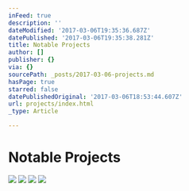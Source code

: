 ```yaml
---
inFeed: true
description: ''
dateModified: '2017-03-06T19:35:36.687Z'
datePublished: '2017-03-06T19:35:38.281Z'
title: Notable Projects
author: []
publisher: {}
via: {}
sourcePath: _posts/2017-03-06-projects.md
hasPage: true
starred: false
datePublishedOriginal: '2017-03-06T18:53:44.607Z'
url: projects/index.html
_type: Article

---
```

# Notable Projects
![](https://the-grid-user-content.s3-us-west-2.amazonaws.com/3eeeb90d-a7e7-4b52-880c-ec84dc9c76fe.jpg)
![](https://imgflo.herokuapp.com/graph/2b2431f8e7ba7b0/f82cf4bd161918ec820452d9122ab860/croprotate.png?cropheight=984&cropwidth=976&degrees=0&input=https%3A%2F%2Fthe-grid-user-content.s3-us-west-2.amazonaws.com%2Fdad9e15a-8638-4ce9-b893-15475ade1450.png&x=24&y=20)
![](https://imgflo.herokuapp.com/graph/2b2431f8e7ba7b0/a814674117d945581a4d902391bf4220/croprotate.png?cropheight=1397&cropwidth=1984&degrees=0&input=https%3A%2F%2Fthe-grid-user-content.s3-us-west-2.amazonaws.com%2Fe1ea2e72-223c-4ba9-b205-8d7711b9f010.png&x=0&y=314)
![](https://the-grid-user-content.s3-us-west-2.amazonaws.com/7af1a751-a307-4376-be83-fd04203539c7.png)